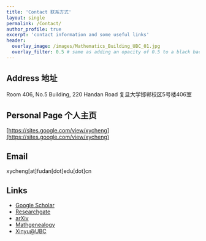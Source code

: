 ```yaml
---
title: 'Contact 联系方式'
layout: single
permalink: /Contact/
author_profile: true
excerpt: 'contact information and some useful links'
header:
  overlay_image: /images/Mathematics_Building_UBC_01.jpg
  overlay_filter: 0.5 # same as adding an opacity of 0.5 to a black background
---
```


## Address 地址
Room 406, No.5 Building, 220 Handan Road  复旦大学邯郸校区5号楼406室

## Personal Page 个人主页
[https://sites.google.com/view/xycheng](https://sites.google.com/view/xycheng)


## Email
xycheng[at]fudan[dot]edu[dot]cn

## Links

+ [Google Scholar](https://scholar.google.com/citations?user=J-yb-60AAAAJ&hl=zh-CN)
+ [Researchgate](https://www.researchgate.net/profile/Xinyu-Cheng-4)
+ [arXiv](https://arxiv.org/a/cheng_x_1.html)
+ [Mathgenealogy](https://www.genealogy.math.ndsu.nodak.edu/id.php?id=276991)
+ [Xinyu@UBC](https://www.grad.ubc.ca/campus-community/meet-our-students/cheng-xinyu)
